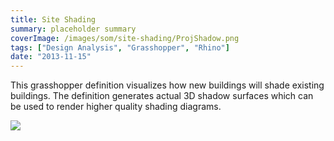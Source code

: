 ```yaml
---
title: Site Shading
summary: placeholder summary
coverImage: /images/som/site-shading/ProjShadow.png
tags: ["Design Analysis", "Grasshopper", "Rhino"]
date: "2013-11-15"
---
```


This grasshopper definition visualizes how new buildings will shade existing buildings. The definition generates actual 3D shadow surfaces which can be used to render higher quality shading diagrams.

![](/images/som/site-shading/ProjShadow-1.0.png)
